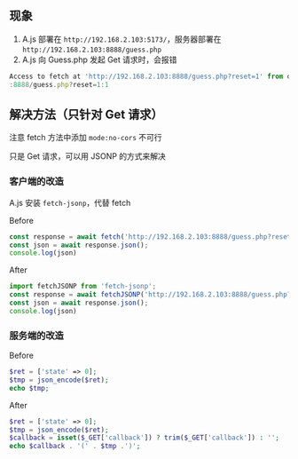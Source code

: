 ## 现象
1. A.js 部署在 `http://192.168.2.103:5173/`，服务器部署在 `http://192.168.2.103:8888/guess.php`
2. A.js 向 Guess.php 发起 Get 请求时，会报错

```js
Access to fetch at 'http://192.168.2.103:8888/guess.php?reset=1' from origin 'http://192.168.2.103:5173' has been blocked by CORS policy: No 'Access-Control-Allow-Origin' header is present on the requested resource. If an opaque response serves your needs, set the request's mode to 'no-cors' to fetch the resource with CORS disabled.
:8888/guess.php?reset=1:1          
```

## 解决方法（只针对 Get 请求）
注意 fetch 方法中添加 `mode:no-cors` 不可行

只是 Get 请求，可以用 JSONP 的方式来解决

### 客户端的改造
A.js 安装 `fetch-jsonp`，代替 fetch

Before

```js
const response = await fetch('http://192.168.2.103:8888/guess.php?reset=1');
const json = await response.json();
console.log(json)
```

After

```js
import fetchJSONP from 'fetch-jsonp';
const response = await fetchJSONP('http://192.168.2.103:8888/guess.php?reset=1');
const json = await response.json();
console.log(json)
```

### 服务端的改造
Before

```php
$ret = ['state' => 0];
$tmp = json_encode($ret);
echo $tmp;
```

After

```php
$ret = ['state' => 0];
$tmp = json_encode($ret);
$callback = isset($_GET['callback']) ? trim($_GET['callback']) : '';
echo $callback . '(' . $tmp .')';  
```